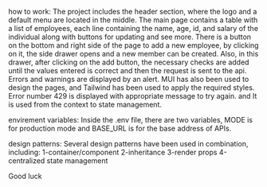 how to work:
The project includes the header section, where the logo and a default menu are located in the middle. 
The main page contains a table with a list of employees, each line containing the name, age, id, and salary of the individual along with buttons for updating and see more.
There is a button on the bottom and right side of the page to add a new employee, by clicking on it, the side drawer opens and a new member can be created. Also, in this drawer, after clicking on the add button, the necessary checks are added until the values  entered is correct and then the request is sent to the api.
Errors and warnings are displayed by an alert. MUI has also been used to design the pages, and Tailwind has been used to apply the required styles.
Error number 429 is displayed with appropriate message to try again.
and It is used from the context to state management.

envirement variables: 
Inside the .env file, there are two variables, MODE is for production mode and BASE_URL is for the base address of APIs.

design patterns: 
Several design patterns have been used in combination, including:
1-container/component
2-inheritance
3-render props
4-centralized state management

Good luck